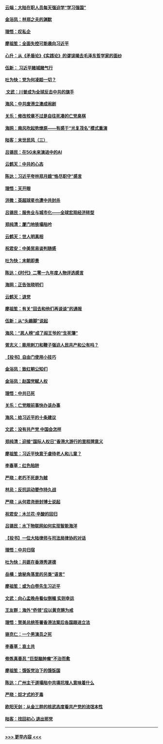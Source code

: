 #### [云端：大陆在职人员每天强迫学“学习强国”](../pages/nsc993/n11738735.md?t=12230555) 
#### [金浴凤：林郑之夫的渊默](../pages/nsc993/n11737735.md?t=12230555) 
#### [理悟：叹私企](../pages/nsc993/n11737715.md?t=12230555) 
#### [廖祖笙：全面失控可能袭向习近平](../pages/nsc993/n11737704.md?t=12230555) 
#### [心升：从《矛盾论》《实践论》的谬误揭去毛泽东哲学家的面纱](../pages/nsc993/n11736962.md?t=12230555) 
#### [伍新： 习近平赌城赌气行](../pages/nsc993/n11736929.md?t=12230555) 
#### [吐为快：党为何凌蹈一切？](../pages/nsc993/n11736915.md?t=12230555) 
#### [ 文武：川普成为全球反击中共的旗手](../pages/nsc993/n11736882.md?t=12230555) 
#### [海风：中共废港立澳成闹剧](../pages/nsc993/n11735857.md?t=12230555) 
#### [关乐：修改校章不过是自往死凑的亡党臭棋](../pages/nsc993/n11735097.md?t=12230555) 
#### [海网：南风吹起势燎原——有感于“光复茂名”模式重演](../pages/nsc993/n11732308.md?t=12230555) 
#### [陆客：末世民风（三）](../pages/nsc993/n11732211.md?t=12230555) 
#### [吕锡民：在5G未来演进中的AI](../pages/nsc993/n11730010.md?t=12230555) 
#### [云鹤天：中共的心态](../pages/nsc993/n11729906.md?t=12230555) 
#### [陈达：习近平夸林郑月娥“恪尽职守”感言](../pages/nsc993/n11729881.md?t=12230555) 
#### [理悟：天开眼](../pages/nsc993/n11729699.md?t=12230555) 
#### [洪微：英超球星也遭中共封杀](../pages/nsc993/n11727243.md?t=12230555) 
#### [吕锡民：服务业与城市化——全球宏观经济转型](../pages/nsc993/n11725845.md?t=12230555) 
#### [郑纯清：厦门地铁塌陷吟](../pages/nsc993/n11725813.md?t=12230555) 
#### [云鹤天：世人明真相](../pages/nsc993/n11725621.md?t=12230555) 
#### [祝君安：中美贸易谈判随感](../pages/nsc993/n11725609.md?t=12230555) 
#### [吐为快：末朝即景](../pages/nsc993/n11723365.md?t=12230555) 
#### [陈达：《时代》二零一九年度人物评选感言](../pages/nsc993/n11723337.md?t=12230555) 
#### [海网：正告张晓明们](../pages/nsc993/n11723228.md?t=12230555) 
#### [云鹤天：退党](../pages/nsc993/n11723056.md?t=12230555) 
#### [廖祖笙：有关“回去和他们再谈谈”的通报](../pages/nsc993/n11722442.md?t=12230555) 
#### [伍新：从“头踢脚”说起](../pages/nsc993/n11722429.md?t=12230555) 
#### [海风：“恶人榜”成了阎王爷的“生死簿”](../pages/nsc993/n11722272.md?t=12230555) 
#### [胥志义：能用剌刀和鞭子强迫人民共产和公有吗？](../pages/nsc993/n11720569.md?t=12230555) 
#### [【投书】自由门使用小技巧](../pages/nsc993/n11720180.md?t=12230555) 
#### [金浴凤：致红朝公知们](../pages/nsc993/n11720563.md?t=12230555) 
#### [金浴凤：赵国党赋人权](../pages/nsc993/n11720533.md?t=12230555) 
#### [理悟：中共已死](../pages/nsc993/n11720233.md?t=12230555) 
#### [关乐：亡党眼前事快办该办事](../pages/nsc993/n11719160.md?t=12230555) 
#### [海风：给习近平的十条建议](../pages/nsc993/n11717616.md?t=12230555) 
#### [文武：没有共产党 中国会怎样](../pages/nsc993/n11717584.md?t=12230555) 
#### [郑纯清：迎接“国际人权日”香港大游行的里程牌意义](../pages/nsc993/n11717417.md?t=12230555) 
#### [廖祖笙：习近平快意于虐待老人和儿童？](../pages/nsc993/n11715313.md?t=12230555) 
#### [李春草：红色陷阱](../pages/nsc993/n11715029.md?t=12230555) 
#### [严晓：老朽不死是为贼](../pages/nsc993/n11712910.md?t=12230555) 
#### [林忌：反抗运动要作持久战](../pages/nsc993/n11712623.md?t=12230555) 
#### [严晓：从何君尧册封博士说起](../pages/nsc993/n11712465.md?t=12230555) 
#### [祝君安：木兰花·辛酸的回归](../pages/nsc993/n11712381.md?t=12230555) 
#### [吕锡民：水下物联网如何实现智能海洋](../pages/nsc993/n11711158.md?t=12230555) 
#### [【投书】一位大陆律师与司法局律协的对话](../pages/nsc993/n11709675.md?t=12230555) 
#### [理悟：中共归宿](../pages/nsc993/n11710059.md?t=12230555) 
#### [吐为快：共匪在香港秀道德](../pages/nsc993/n11709979.md?t=12230555) 
#### [岳横：诡秘角落里的另类“语言”](../pages/nsc993/n11709792.md?t=12230555) 
#### [廖祖笙：或为白卷先生习近平](../pages/nsc993/n11708330.md?t=12230555) 
#### [文武：向心孟晚舟看似倒楣 实则幸运](../pages/nsc993/n11708236.md?t=12230555) 
#### [王友群：海外“侨领”应以黄克锵为戒](../pages/nsc993/n11706176.md?t=12230555) 
#### [理悟：贺美总统签署香港法案后各国跟进立法](../pages/nsc993/n11706853.md?t=12230555) 
#### [骆克仁：一个男演员之死](../pages/nsc993/n11706677.md?t=12230555) 
#### [李春草：哀土共](../pages/nsc993/n11706255.md?t=12230555) 
#### [修炼真善忍 “巨型脑肿瘤”不治而愈](../pages/nsc993/n11705340.md?t=12230555) 
#### [廖祖笙：饿饭党治下的饿饭国](../pages/nsc993/n11705085.md?t=12230555) 
#### [陈达：广州主干道塌陷中共填坑埋人意味着什么](../pages/nsc993/n11705046.md?t=12230555) 
#### [严晓：奴才式的歹毒](../pages/nsc993/n11704826.md?t=12230555) 
#### [欧阳天剑：从金三胖的核武态度看共产党的流氓本性](../pages/nsc993/n11702238.md?t=12230555) 
#### [陆客：找回初心 退出邪党](../pages/nsc993/n11702213.md?t=12230555) 

----
#### [ >>> 更早内容 <<< ](../indexes/nsc993-earlier.md)

